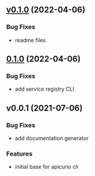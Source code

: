 
<a name="v0.1.0"></a>
## [v0.1.0](https://github.com/apicurio/apicurio-cli/compare/0.1.0...v0.1.0) (2022-04-06)

### Bug Fixes

* readme files


<a name="0.1.0"></a>
## [0.1.0](https://github.com/apicurio/apicurio-cli/compare/v0.0.1...0.1.0) (2022-04-06)

### Bug Fixes

* add service registry CLI


<a name="v0.0.1"></a>
## v0.0.1 (2021-07-06)

### Bug Fixes

* add documentation generator

### Features

* initial base for apicurio cli

